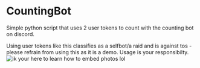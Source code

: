 # CountingBot

Simple python script that uses 2 user tokens to count with the counting bot on discord.

Using user tokens like this classifies as a selfbot/a raid and is against tos - please refrain from using this as it is a demo. Usage is your responsibilty.
![ik your here to learn how to embed photos lol](https://i.imgur.com/COQKQQq.png)
